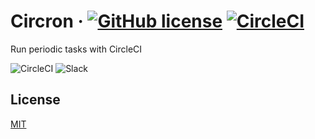 # Circron &middot; [![GitHub license](https://img.shields.io/badge/license-MIT-blue.svg)](https://github.com/hosso/circron/blob/master/LICENSE) [![CircleCI](https://circleci.com/gh/hosso/circron/tree/master.svg?style=shield)](https://circleci.com/gh/hosso/circron/tree/master)

Run periodic tasks with CircleCI

![CircleCI](https://user-images.githubusercontent.com/19500280/94357057-699c9880-00d0-11eb-9d33-f0c0472176e4.png)
![Slack](https://user-images.githubusercontent.com/19500280/94357058-6acdc580-00d0-11eb-832e-e6c633c332c2.png)

## License

[MIT](LICENSE)
